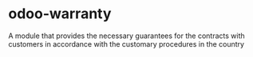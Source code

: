 # odoo-warranty
A module that provides the necessary guarantees for the contracts with customers in accordance with the customary procedures in the country
